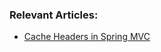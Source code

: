 ### Relevant Articles:

- [Cache Headers in Spring MVC](https://www.baeldung.com/spring-mvc-cache-headers)
